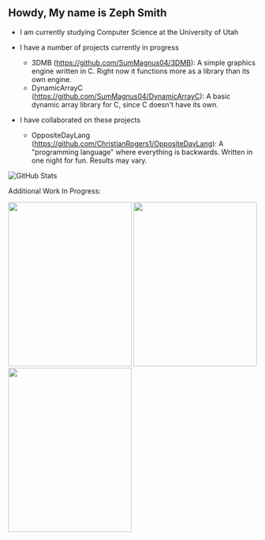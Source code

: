 ## Howdy, My name is Zeph Smith

- I am currently studying Computer Science at the University of Utah

- I have a number of projects currently in progress
  - 3DMB (https://github.com/SumMagnus04/3DMB): A simple graphics engine written in C. Right now it functions more as a library than its own engine.
  - DynamicArrayC (https://github.com/SumMagnus04/DynamicArrayC): A basic dynamic array library for C, since C doesn't have its own.

- I have collaborated on these projects
  - OppositeDayLang (https://github.com/ChristianRogers1/OppositeDayLang): A "programming language" where everything is backwards. Written in one night for fun. Results may vary.

![GitHub Stats](https://github-readme-stats.vercel.app/api/top-langs/?username=SumMagnus04&theme=cobalt&show_icons=true&hide_border=true&layout=compact)


Additional Work In Progress:

<img src="https://github.com/user-attachments/assets/7c9ab3b5-af40-4edb-bbdc-5b67f2da5048" width="250" height="333"/>
<img src="https://github.com/user-attachments/assets/31f34871-62e6-49ed-949e-ee30180b6a7c" width="250" height="333" />
<img src="https://github.com/user-attachments/assets/637a1537-d162-4a00-82bc-dcfa73260911" width="250" height="333" />

<!--
**SumMagnus04/SumMagnus04** is a ✨ _special_ ✨ repository because its `README.md` (this file) appears on your GitHub profile.

Here are some ideas to get you started:

- 🔭 I’m currently working on ...
- 🌱 I’m currently learning ...
- 👯 I’m looking to collaborate on ...
- 🤔 I’m looking for help with ...
- 💬 Ask me about ...
- 📫 How to reach me: ...
- 😄 Pronouns: ...
- ⚡ Fun fact: ...
-->
